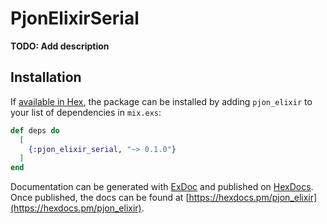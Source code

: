 # PjonElixirSerial

**TODO: Add description**

## Installation

If [available in Hex](https://hex.pm/docs/publish), the package can be installed
by adding `pjon_elixir` to your list of dependencies in `mix.exs`:

```elixir
def deps do
  [
    {:pjon_elixir_serial, "~> 0.1.0"}
  ]
end
```

Documentation can be generated with [ExDoc](https://github.com/elixir-lang/ex_doc)
and published on [HexDocs](https://hexdocs.pm). Once published, the docs can
be found at [https://hexdocs.pm/pjon_elixir](https://hexdocs.pm/pjon_elixir).

